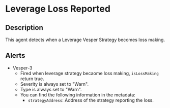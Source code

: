 # Leverage Loss Reported

## Description

This agent detects when a Leverage Vesper Strategy becomes loss making.


## Alerts

- Vesper-3
  - Fired when leverage strategy becaome loss making, `isLossMaking` return true.
  - Severity is always set to "Warn".
  - Type is always set to "Warn".
  - You can find the following information in the metadata:
    - `strategyAddress`: Address of the strategy reporting the loss.

